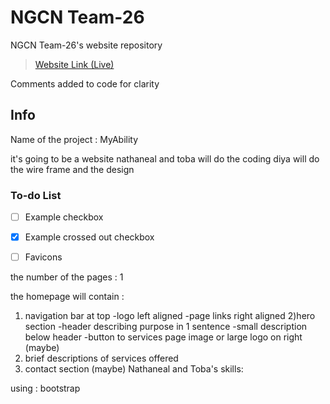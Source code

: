 # NGCN Team-26

NGCN Team-26's website repository
> [Website Link (Live)](https://hadeelsala7.github.io/team-26/)

Comments added to code for clarity
## Info
Name of the project : MyAbility

it's going to be a website 
nathaneal and toba will do the coding 
diya will do the wire frame and the design 

### To-do List
- [ ] Example checkbox
- [x] Example crossed out checkbox
- [ ] Favicons





the number of the pages : 1 

the homepage will contain :
1) navigation bar at top 
-logo left aligned
-page links right aligned
2)hero section 
-header describing purpose in 1 sentence 
-small description below header
-button to services page 
image or large logo on right (maybe)
3) brief descriptions of services offered 
4) contact section (maybe) 
Nathaneal and Toba's skills:

using : bootstrap
